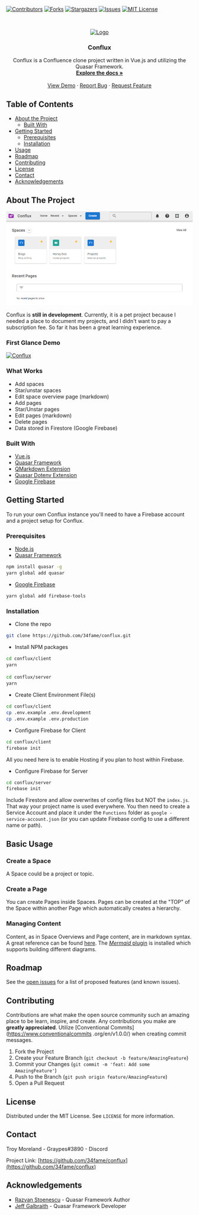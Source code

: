 <!-- PROJECT SHIELDS -->
<!--
*** I'm using markdown "reference style" links for readability.
*** Reference links are enclosed in brackets [ ] instead of parentheses ( ).
*** See the bottom of this document for the declaration of the reference variables
*** for contributors-url, forks-url, etc. This is an optional, concise syntax you may use.
*** https://www.markdownguide.org/basic-syntax/#reference-style-links
-->
[![Contributors][contributors-shield]][contributors-url]
[![Forks][forks-shield]][forks-url]
[![Stargazers][stars-shield]][stars-url]
[![Issues][issues-shield]][issues-url]
[![MIT License][license-shield]][license-url]


<!-- PROJECT LOGO -->
<br />
<p align="center">
  <a href="https://github.com/34fame/conflux">
    <img src="images/34fame-logo.png" alt="Logo" width="80" height="80">
  </a>

  <h3 align="center">Conflux</h3>

  <p align="center">
    Conflux is a Confluence clone project written in Vue.js and utilizing the Quasar Framework.
    <br />
    <a href="https://github.com/34fame/conflux"><strong>Explore the docs »</strong></a>
    <br />
    <br />
    <a href="https://github.com/34fame/conflux">View Demo</a>
    ·
    <a href="https://github.com/34fame/conflux/issues">Report Bug</a>
    ·
    <a href="https://github.com/34fame/conflux/issues">Request Feature</a>
  </p>
</p>



<!-- TABLE OF CONTENTS -->
## Table of Contents

* [About the Project](#about-the-project)
  * [Built With](#built-with)
* [Getting Started](#getting-started)
  * [Prerequisites](#prerequisites)
  * [Installation](#installation)
* [Usage](#usage)
* [Roadmap](#roadmap)
* [Contributing](#contributing)
* [License](#license)
* [Contact](#contact)
* [Acknowledgements](#acknowledgements)



<!-- ABOUT THE PROJECT -->
## About The Project

[![Product Name Screen Shot][product-screenshot]](https://example.com)

Conflux is __still in development__.  Currently, it is a pet project because I needed a place to document my
 projects, and I didn't want to pay a subscription fee.  So far it has been a great learning experience.
 
 
### First Glance Demo

[![Conflux](http://img.youtube.com/vi/_OBhCYtlMiA/0.jpg)](http://www.youtube.com/watch?v=_OBhCYtlMiA "Conflux - First Glance")

### What Works

- Add spaces
- Star/unstar spaces
- Edit space overview page (markdown)
- Add pages
- Star/Unstar pages
- Edit pages (markdown)
- Delete pages
- Data stored in Firestore (Google Firebase)

### Built With

- [Vue.js](https://vuejs.org)
- [Quasar Framework](https://quasar.dev)
- [QMarkdown Extension](https://quasarframework.github.io/quasar-ui-qmarkdown/docs)
- [Quasar Dotenv Extension](https://github.com/quasarframework/app-extension-dotenv)
- [Google Firebase](https://firebase.google.com/)

<!-- GETTING STARTED -->
## Getting Started

To run your own Conflux instance you'll need to have a Firebase account and a project setup for Conflux.

### Prerequisites

- [Node.js](https://nodejs.org)
- [Quasar Framework](https://quasar.dev)
```sh
npm install quasar -g
yarn global add quasar
```

- [Google Firebase](https://firebase.google.com/)
```sh
yarn global add firebase-tools
```

### Installation

- Clone the repo
```sh
git clone https://github.com/34fame/conflux.git
```

- Install NPM packages
```sh
cd conflux/client
yarn

cd conflux/server
yarn
```

- Create Client Environment File(s)
```sh 
cd conflux/client
cp .env.example .env.development
cp .env.example .env.production
```

- Configure Firebase for Client
```sh 
cd conflux/client
firebase init
```
All you need here is to enable Hosting if you plan to host within Firebase.

- Configure Firebase for Server
```sh 
cd conflux/server
firebase init
```
Include Firestore and allow overwrites of config files but NOT the `index.js`.  That way your project name is
 used everywhere.  You then need to create a Service Account and place it under the `Functions` folder as `google
 -service-account.json` (or you can update Firebase config to use a different name or path).


<!-- USAGE EXAMPLES -->
## Basic Usage

### Create a Space

A Space could be a project or topic.

### Create a Page

You can create Pages inside Spaces.  Pages can be created at the "TOP" of the Space within another Page which
 automatically creates a hierarchy.

### Managing Content

Content, as in Space Overviews and Page content, are in markdown syntax.  A great reference can be found [here](https://www.markdownguide.org/).  The [_Mermaid_ plugin](https://mermaid-js.github.io/mermaid) is installed which supports building different diagrams.



<!-- ROADMAP -->
## Roadmap

See the [open issues](https://github.com/34fame/conflux/issues) for a list of proposed features (and known issues).



<!-- CONTRIBUTING -->
## Contributing

Contributions are what make the open source community such an amazing place to be learn, inspire, and create. Any
 contributions you make are **greatly appreciated**.  Utilize [Conventional Commits](https://www.conventionalcommits
 .org/en/v1.0.0/) when creating commit messages.

1. Fork the Project
2. Create your Feature Branch (`git checkout -b feature/AmazingFeature`)
3. Commit your Changes (`git commit -m 'feat: Add some AmazingFeature'`)
4. Push to the Branch (`git push origin feature/AmazingFeature`)
5. Open a Pull Request



<!-- LICENSE -->
## License

Distributed under the MIT License. See `LICENSE` for more information.



<!-- CONTACT -->
## Contact

Troy Moreland - Graypes#3890 - Discord

Project Link: [https://github.com/34fame/conflux](https://github.com/34fame/conflux)



<!-- ACKNOWLEDGEMENTS -->
## Acknowledgements

* [Razvan Stoenescu](https://github.com/sponsors/rstoenescu) - Quasar Framework Author
* [Jeff Galbraith](https://github.com/sponsors/hawkeye64) - Quasar Framework Developer

<!-- MARKDOWN LINKS & IMAGES -->
<!-- https://www.markdownguide.org/basic-syntax/#reference-style-links -->
[contributors-shield]: https://img.shields.io/github/contributors/34fame/conflux
[contributors-url]: https://github.com/34fame/conflux/graphs/contributors
[forks-shield]: https://img.shields.io/github/forks/34fame/conflux
[forks-url]: https://github.com/34fame/conflux/network/members
[stars-shield]: https://img.shields.io/github/stars/34fame/conflux
[stars-url]: https://github.com/34fame/conflux/stargazers
[issues-shield]: https://img.shields.io/github/issues/34fame/conflux
[issues-url]: https://github.com/34fame/conflux/issues
[license-shield]: https://img.shields.io/github/license/34fame/conflux
[license-url]: https://github.com/34fame/conflux/blob/master/LICENSE.txt
[product-screenshot]: images/screenshot.png
